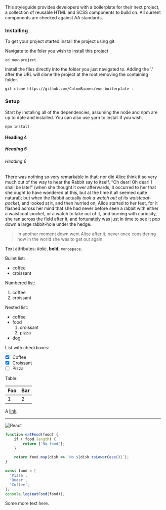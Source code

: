This styleguide provides developers with a boilerplate for their next project, a collection of reusable HTML and SCSS components to build on. All current components are checked against AA standards.

### Installing
To get your project started install the project using git.

Navigate to the foler you wish to install this project
```shell
cd new-project
```
Install the files directly into the folder you just navigated to. Adding the '.' after the URL will clone the project at the root removing the containing folder.

```shell
git clone https://github.com/CalumBaines/vue-boilerplate .
```
### Setup
Start by installing all of the dependencies, assuming the node and npm are up to date and installed. You can also use yarn to install if you wish.
```shell
npm install
```

#### Heading 4

##### Heading 5

###### Heading 6

There was nothing so very remarkable in that; nor did Alice think it so very much out of the way to hear the Rabbit say to itself, “Oh dear! Oh dear! I shall be late!” (when she thought it over afterwards, it occurred to her that she ought to have wondered at this, but at the time it all seemed quite natural); but when the Rabbit actually _took a watch out of its waistcoat-pocket_, and looked at it, and then hurried on, Alice started to her feet, for it flashed across her mind that she had never before seen a rabbit with either a waistcoat-pocket, or a watch to take out of it, and burning with curiosity, she ran across the field after it, and fortunately was just in time to see it pop down a large rabbit-hole under the hedge.

> In another moment down went Alice after it, never once considering how in the world she was to get out again.

Text attributes: _italic_, **bold**, `monospace`.

Bullet list:

* coffee
* croissant

Numbered list:

1. coffee
2. croissant

Nested list:

* coffee
* food
  1. croissant
  1. pizza
* dog

List with checkboxes:

* [x] Coffee
* [x] Croissant
* [ ] Pizza

Table:

| Foo | Bar |
| --- | --- |
| 1   | 2   |

A [link](http://example.com).

---

![React](http://morning.photos/photos/thumb/2014-09-27-3218-thumb.jpg)

```js static
function eatFood(food) {
    if (!food.length) {
        return ['No food'];
    }

    return food.map(dish => `No ${dish.toLowerCase()}`);
}

const food = [
  'Pizza',
  'Buger',
  'Coffee',
];
console.log(eatFood(food));
```

Some more text here.